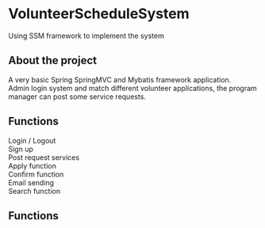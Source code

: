 # VolunteerScheduleSystem
Using SSM framework to implement the system
## About the project  
A very basic Spring SpringMVC and Mybatis framework application.  
Admin login system and match different volunteer applications, the program manager can post some service requests.  
## Functions  
Login / Logout  
Sign up  
Post request services  
Apply function  
Confirm function  
Email sending  
Search function  
## Functions  
